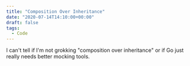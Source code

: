 ```yaml
---
title: "Composition Over Inheritance"
date: "2020-07-14T14:10:00+00:00"
draft: false
tags:
  - Code
---
```


I can't tell if I'm not grokking "composition over inheritance" or if Go just really needs better mocking tools.
